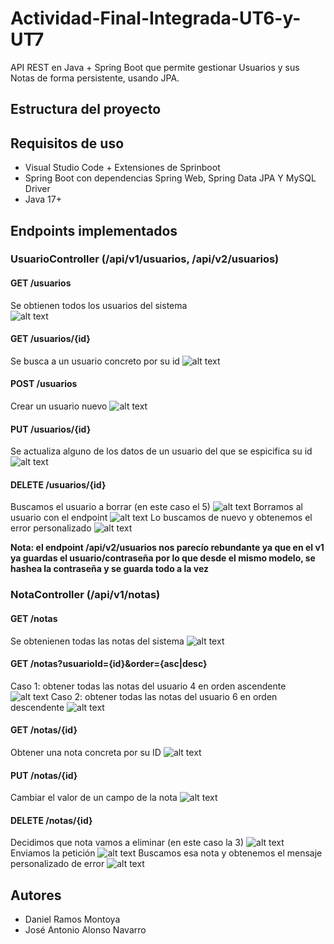 # Actividad-Final-Integrada-UT6-y-UT7
API REST en Java + Spring Boot que permite gestionar Usuarios y sus Notas de forma persistente, usando JPA.


## Estructura del proyecto


## Requisitos de uso

 - Visual Studio Code + Extensiones de Sprinboot
 - Spring Boot con dependencias Spring Web, Spring Data JPA Y MySQL Driver
 - Java 17+

## Endpoints implementados

 ### UsuarioController (/api/v1/usuarios, /api/v2/usuarios)

  #### GET /usuarios
  Se obtienen todos los usuarios del sistema  
  ![alt text](imag/GET-Usuarios.png)

  #### GET /usuarios/{id}
  Se busca a un usuario concreto por su id
  ![alt text](imag/GET_id-Usuarios.png)

  #### POST /usuarios
  Crear un usuario nuevo
  ![alt text](imag/POST-Usuarios.png)

  #### PUT /usuarios/{id}
  Se actualiza alguno de los datos de un usuario del que se espicifica su id
   ![alt text](imag/PUT-Usuarios.png)

  #### DELETE /usuarios/{id}
  Buscamos el usuario a borrar (en este caso el 5)
  ![alt text](imag/DELETE1-Usuarios.png)
  Borramos al usuario con el endpoint
  ![alt text](imag/DELETE2-Usuarios.png)
  Lo buscamos de nuevo y obtenemos el error personalizado
  ![alt text](imag/DELETE3-Usuarios.png)

 <strong>Nota: el endpoint /api/v2/usuarios nos parecío rebundante ya que en el v1 ya guardas el usuario/contraseña por lo que desde el mismo modelo, se hashea la contraseña y se guarda todo a la vez </strong> 

 ### NotaController (/api/v1/notas)  
   #### GET /notas
   Se obtenienen todas las notas del sistema
  ![alt text](imag/GET-Notas.png)

   #### GET /notas?usuarioId={id}&order={asc|desc}
   Caso 1: obtener todas las notas del usuario 4 en orden ascendente
   ![alt text](imag/GET-Notas-Usuario-asc.png)
   Caso 2: obtener todas las notas del usuario 6 en orden descendente
   ![alt text](imag/GET-Notas-Usuario-desc.png)

   #### GET /notas/{id}
   Obtener una nota concreta por su ID
   ![alt text](imag/GET_id-Nota.png)

   #### PUT /notas/{id}
   Cambiar el valor de un campo de la nota
   ![alt text](imag/PUT-Notas.png)

   #### DELETE /notas/{id}
   Decidimos que nota vamos a eliminar (en este caso la 3) 
  ![alt text](imag/DELETE1-Notas.png)
   Enviamos la petición
  ![alt text](imag/DELETE2-Notas.png)
   Buscamos esa nota y obtenemos el mensaje personalizado de error
  ![alt text](imag/DELETE3-Notas.png)



## Autores

 - Daniel Ramos Montoya
 - José Antonio Alonso Navarro

